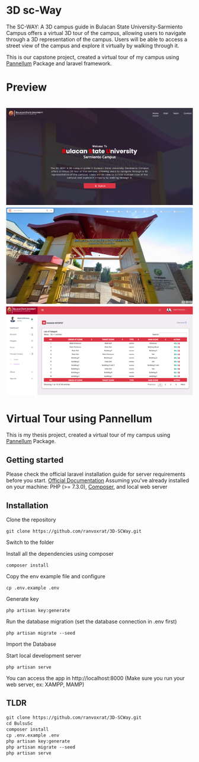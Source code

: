 # 3D sc-Way

The SC-WAY: A 3D campus guide in Bulacan State University-Sarmiento Campus offers a virtual 3D tour of the campus, 
allowing users to navigate through a 3D representation of the campus. Users will be able to access a street view of 
the campus and explore it virtually by walking through it.

This is our capstone project, created a virtual tour of my campus using [Pannellum](https://pannellum.org/) Package and laravel framework.

# Preview

![Preview1](public/img/preview3.png)
![Preview1](public/img/preview4.png)
![Preview1](public/img/preview5.png)
=======
# Virtual Tour using Pannellum

This is my thesis project, created a virtual tour of my campus using [Pannellum](https://pannellum.org/) Package.

## Getting started

Please check the official laravel installation guide for server requirements before you start. [Official Documentation](https://laravel.com/docs/8.x/deployment#server-requirements)
Assuming you've already installed on your machine: PHP (>= 7.3.0), [Composer](https://getcomposer.org/), and local web server

## Installation

Clone the repository
```
git clone https://github.com/ranvoxrat/3D-SCWay.git
```
Switch to the folder

Install all the dependencies using composer
```
composer install
```

Copy the env example file and configure 
```
cp .env.example .env
```

Generate key
```
php artisan key:generate
```

Run the database migration (set the database connection in .env first)
```
php artisan migrate --seed
```

Import the Database

Start local development server
```
php artisan serve
```
You can access the app in http://localhost:8000 (Make sure you run your web server, ex: XAMPP, MAMP)

## TLDR
```
git clone https://github.com/ranvoxrat/3D-SCWay.git
cd BulsuSc
composer install
cp .env.example .env
php artisan key:generate
php artisan migrate --seed
php artisan serve
```
